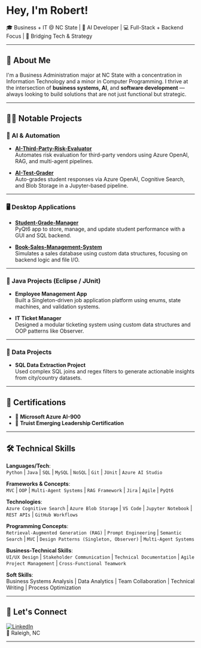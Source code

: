 # Hey, I'm Robert!  
🎓 Business + IT @ NC State | 🤖 AI Developer | 💻 Full-Stack + Backend Focus | 🔗 Bridging Tech & Strategy

---

## 💼 About Me  
I'm a Business Administration major at NC State with a concentration in Information Technology and a minor in Computer Programming. I thrive at the intersection of **business systems, AI**, and **software development** — always looking to build solutions that are not just functional but strategic.

---

## 👨‍💻 Notable Projects

### 🤖 AI & Automation
- **[AI-Third-Party-Risk-Evaluator](https://github.com/robertpatel28/AI-Third-Party-Risk-Evaluator)**  
  Automates risk evaluation for third-party vendors using Azure OpenAI, RAG, and multi-agent pipelines.

- **[AI-Test-Grader](https://github.com/robertpatel28/AI-Test-Grader)**  
  Auto-grades student responses via Azure OpenAI, Cognitive Search, and Blob Storage in a Jupyter-based pipeline.

---

### 🖥️ Desktop Applications
- **[Student-Grade-Manager](https://github.com/robertpatel28/Student-Grade-Manager)**  
  PyQt6 app to store, manage, and update student performance with a GUI and SQL backend.

- **[Book-Sales-Management-System](https://github.com/robertpatel28/Book-Sales-Management-System)**  
  Simulates a sales database using custom data structures, focusing on backend logic and file I/O.

---

### 🧪 Java Projects (Eclipse / JUnit)
- **Employee Management App**  
  Built a Singleton-driven job application platform using enums, state machines, and validation systems.

- **IT Ticket Manager**  
  Designed a modular ticketing system using custom data structures and OOP patterns like Observer.

---

### 🧠 Data Projects
- **SQL Data Extraction Project**  
  Used complex SQL joins and regex filters to generate actionable insights from city/country datasets.

---

## 📜 Certifications
- 🏅 **Microsoft Azure AI-900**  
- 🧠 **Truist Emerging Leadership Certification**

---

## 🛠️ Technical Skills

**Languages/Tech**:  
`Python` | `Java` | `SQL` | `MySQL` | `NoSQL` | `Git` | `JUnit` | `Azure AI Studio`

**Frameworks & Concepts**:  
`MVC` | `OOP` | `Multi-Agent Systems` | `RAG Framework` | `Jira` | `Agile` | `PyQt6`

**Technologies**:  
`Azure Cognitive Search` | `Azure Blob Storage` | `VS Code` | `Jupyter Notebook`  | `REST APIs`  | `GitHub Workflows`

**Programming Concepts**:  
`Retrieval-Augmented Generation (RAG)` | `Prompt Engineering` | `Semantic Search` | `MVC` | `Design Patterns (Singleton, Observer)` | `Multi-Agent Systems`

**Business-Technical Skills**:  
`UI/UX Design` | `Stakeholder Communication` | `Technical Documentation` | `Agile Project Management` | `Cross-Functional Teamwork`


**Soft Skills**:  
Business Systems Analysis | Data Analytics | Team Collaboration | Technical Writing | Process Optimization

---

## 📍 Let's Connect

[![LinkedIn](https://img.shields.io/badge/LinkedIn-blue?style=flat&logo=linkedin)](https://www.linkedin.com/in/robertpatel)  
📍 Raleigh, NC  

---

